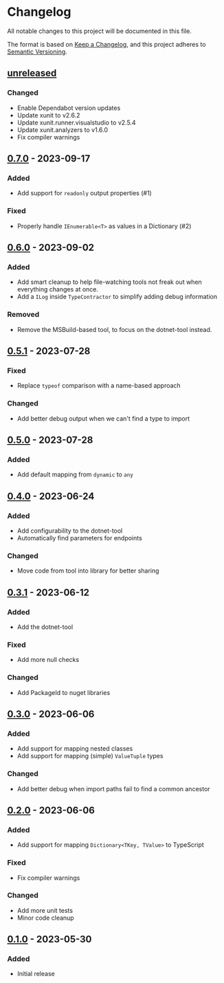 # Changelog

All notable changes to this project will be documented in this file.

The format is based on [Keep a Changelog](https://keepachangelog.com/en/1.0.0/),
and this project adheres to [Semantic Versioning](https://semver.org/spec/v2.0.0.html).

## [unreleased]

### Changed

- Enable Dependabot version updates
- Update xunit to v2.6.2
- Update xunit.runner.visualstudio to v2.5.4
- Update xunit.analyzers to v1.6.0
- Fix compiler warnings

## [0.7.0] - 2023-09-17

### Added

- Add support for `readonly` output properties (#1)

### Fixed

- Properly handle `IEnumerable<T>` as values in a Dictionary (#2)

## [0.6.0] - 2023-09-02

### Added

- Add smart cleanup to help file-watching tools not freak out when
  everything changes at once.
- Add a `ILog` inside `TypeContractor` to simplify adding debug information

### Removed

- Remove the MSBuild-based tool, to focus on the dotnet-tool instead.

## [0.5.1] - 2023-07-28

### Fixed

- Replace `typeof` comparison with a name-based approach

### Changed

- Add better debug output when we can't find a type to import

## [0.5.0] - 2023-07-28

### Added

- Add default mapping from `dynamic` to `any`

## [0.4.0] - 2023-06-24

### Added

- Add configurability to the dotnet-tool
- Automatically find parameters for endpoints

### Changed

- Move code from tool into library for better sharing
  
## [0.3.1] - 2023-06-12

### Added

- Add the dotnet-tool
  
### Fixed

- Add more null checks

### Changed

- Add PackageId to nuget libraries

## [0.3.0] - 2023-06-06

### Added

- Add support for mapping nested classes
- Add support for mapping (simple) `ValueTuple` types

### Changed

- Add better debug when import paths fail to find a common ancestor

## [0.2.0] - 2023-06-06

### Added

- Add support for mapping `Dictionary<TKey, TValue>` to TypeScript
  
### Fixed

- Fix compiler warnings

### Changed

- Add more unit tests
- Minor code cleanup

## [0.1.0] - 2023-05-30

### Added

- Initial release


[unreleased]: https://github.com/PerfectlyNormal/TypeContractor/compare/v0.7.0...HEAD
[0.7.0]: https://github.com/PerfectlyNormal/TypeContractor/compare/v0.6.0...v0.7.0
[0.6.0]: https://github.com/PerfectlyNormal/TypeContractor/compare/v0.5.1...v0.6.0
[0.5.1]: https://github.com/PerfectlyNormal/TypeContractor/compare/v0.5.0...v0.5.1
[0.5.0]: https://github.com/PerfectlyNormal/TypeContractor/compare/v0.4.0...v0.5.0
[0.4.0]: https://github.com/PerfectlyNormal/TypeContractor/compare/v0.3.1...v0.4.0
[0.3.1]: https://github.com/PerfectlyNormal/TypeContractor/compare/v0.3.0...v0.3.1
[0.3.0]: https://github.com/PerfectlyNormal/TypeContractor/compare/v0.2.0...v0.3.0
[0.2.0]: https://github.com/PerfectlyNormal/TypeContractor/compare/v0.1.0...v0.2.0
[0.1.0]: https://github.com/PerfectlyNormal/TypeContractor/compare/v0.0.1...v0.1.0
